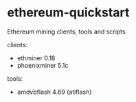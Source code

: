 # ethereum-quickstart
Ethereum mining clients, tools and scripts

clients:
- ethminer 0.18
- phoenixminer 5.1c

tools:
- amdvbflash 4.69 (atiflash)

